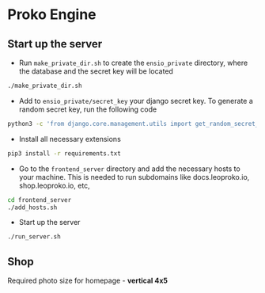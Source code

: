 # Proko Engine

## Start up the server
- Run ``make_private_dir.sh`` to create the `ensio_private` directory, where the database and the secret key will be located
```bash
./make_private_dir.sh
```

- Add to `ensio_private/secret_key` your django secret key. To generate a random secret key, run the following code
```bash
python3 -c 'from django.core.management.utils import get_random_secret_key; print(get_random_secret_key())'
```

- Install all necessary extensions
```bash
pip3 install -r requirements.txt
```

- Go to the `frontend_server` directory and add the necessary hosts to your machine. This is needed to run subdomains like docs.leoproko.io, shop.leoproko.io, etc,
```bash
cd frontend_server
./add_hosts.sh
```

- Start up the server
```bash
./run_server.sh
```

## Shop
Required photo size for homepage - **vertical 4x5**
